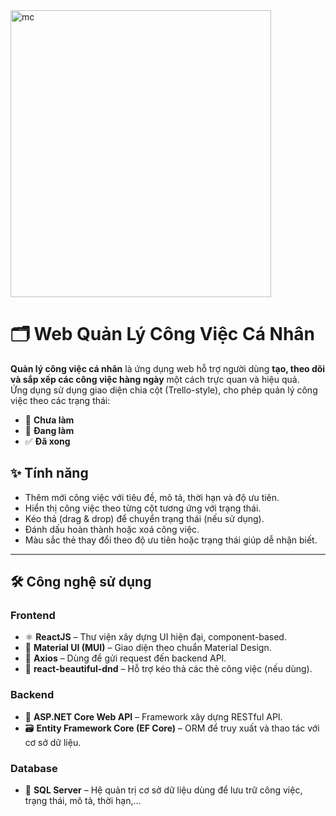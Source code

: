 <img width="417" height="459" alt="mc" src="https://github.com/user-attachments/assets/2868bdb8-f89e-4ee8-bcef-6bb60872524a" />

# 🗂️ Web Quản Lý Công Việc Cá Nhân

**Quản lý công việc cá nhân** là ứng dụng web hỗ trợ người dùng **tạo, theo dõi và sắp xếp các công việc hàng ngày** một cách trực quan và hiệu quả.  
Ứng dụng sử dụng giao diện chia cột (Trello-style), cho phép quản lý công việc theo các trạng thái:

- 📝 **Chưa làm**
- 🔄 **Đang làm**
- ✅ **Đã xong**

## ✨ Tính năng
- Thêm mới công việc với tiêu đề, mô tả, thời hạn và độ ưu tiên.
- Hiển thị công việc theo từng cột tương ứng với trạng thái.
- Kéo thả (drag & drop) để chuyển trạng thái (nếu sử dụng).
- Đánh dấu hoàn thành hoặc xoá công việc.
- Màu sắc thẻ thay đổi theo độ ưu tiên hoặc trạng thái giúp dễ nhận biết.

---

## 🛠️ Công nghệ sử dụng

### Frontend
- ⚛️ **ReactJS** – Thư viện xây dựng UI hiện đại, component-based.
- 🎨 **Material UI (MUI)** – Giao diện theo chuẩn Material Design.
- 🔄 **Axios** – Dùng để gửi request đến backend API.
- 🧩 **react-beautiful-dnd** – Hỗ trợ kéo thả các thẻ công việc (nếu dùng).

### Backend
- 🧱 **ASP.NET Core Web API** – Framework xây dựng RESTful API.
- 🗃️ **Entity Framework Core (EF Core)** – ORM để truy xuất và thao tác với cơ sở dữ liệu.

### Database
- 💾 **SQL Server** – Hệ quản trị cơ sở dữ liệu dùng để lưu trữ công việc, trạng thái, mô tả, thời hạn,...
